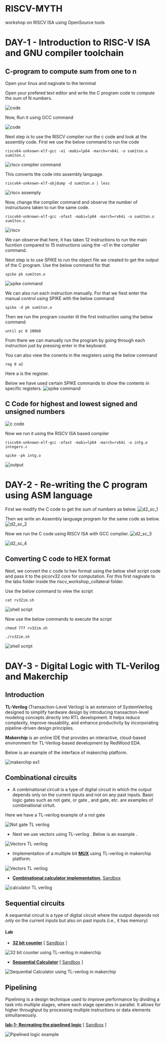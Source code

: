 # RISCV-MYTH
workshop on RISCV ISA using OpenSource tools

# DAY-1 - Introduction to RISC-V ISA and GNU compiler toolchain

## C-program to compute sum from one to n

Open your linux and nagivate to the ternimal

Open your prefered text editor and write the C program code to compute the sum of N numbers.

![code](images/d1_sc_1.png)

Now, Run it using GCC command

![code](images/d1_sc_2.png)

Next step is to use the RISCV complier run the c code and look at the assembly code.
First we use the below command to run the code

```
riscv64-unknown-elf-gcc -o1 -mabi=lp64 -march=rv64i -o sum1ton.o sum1ton.c
```
![riscv complier command](images/d1_sc_3.png)

This converts the code into assembly language.

```
riscv64-unknown-elf-objdump -d sum1ton.o | less
```
![riscv assemply](images/d1_sc_4.png)

Now, change the complier command and observe the number of instructuons taken to run the same code.

```
riscv64-unknown-elf-gcc -ofast -mabi=lp64 -march=rv64i -o sum1ton.o sum1ton.c
```

![riscv](images/d1_sc_5.png)

We can observe that here, it has taken 12 instructions to run the main fucntion compared to 15 instructions using the -o1 in the complier command.


Next step is to use SPIKE to run the object file we created to get the output of the C program. Use  the below command for that
```
spike pk sum1ton.o
```
![spike command](images/d1_sc_6.png)


We can also run each instruction manually. For that we fiest enter the manual control using SPIKE with the below command
```
spike -d pk sum1ton.o
```

Then we run the program counter til the first instruction using the below command
```
until pc 0 100b0
```

From there we can manually run the program by going through each instruction just by pressing enter in the keyboard.

You can also view the conents in the resgisters using the below command 
```
reg 0 a2
```
Here a is the register.

Below we have used certain SPIKE commands to show the contents in specific registers.
![spike command](images/d1_sc_7.png)


## C Code for highest and lowest signed and unsigned numbers

![c code](images/d1_sc_8.png)

Now we run it using the RISCV ISA based compiler

```
riscv64-unknown-elf-gcc -ofast -mabi=lp64 -march=rv64i -o intg.o integers.c
```
```
spike -pk intg.o
```
![output](images/d1_sc_9.png)


# DAY-2 - Re-writing the C program using ASM language

First we modify the C code to get the sum of numbers as below.
![d2_sc_1](images/d2_sc_1.png)

Then we write an Assembly language program for the same code as below.
![d2_sc_2](images/d2_sc_2.png)

Now we run the C code using RISCV ISA with GCC complier.
![d2_sc_3](images/d2_sc_3.png)

![d2_sc_4](images/d2_sc_4.png)


## Converting C code to HEX format

Next, we convert the c code to hex format using the below shell script code and pass it to the picorv32 core for computation.
For this first nagivate to the labs folder inside the riscv_workshop_collateral folder.

Use the below command to view the script
```
cat rv32im.sh
```

![shell script](images/d2_sc_5.png)

Now use the below commands to execute the script

```
chmod 777 rv32im.sh

./rv32im.sh
```

![shell script](images/d2_sc_6.png)


# DAY-3 - Digital Logic with TL-Verilog and Makerchip

## Introduction

**TL-Verilog** (Transaction-Level Verilog) is an extension of SystemVerilog designed to simplify hardware design by introducing transaction-level modeling concepts directly into RTL development. It helps reduce complexity, improve reusability, and enhance productivity by incorporating pipeline-driven design principles.

**Makerchip** is an online IDE that provides an interactive, cloud-based environment for TL-Verilog-based development by RedWood EDA.

Below is an example of the interface of makerchip platform.

![makerchip ex1](images/d3_sc_1.png)

## Combinational circuits

- A combinational circuit is a type of digital circuit in which the output depends only on the current inputs and not on any past inputs. Basic logic gates such as not gate, or gate , and gate, etc. are examples of combinational cirtuit.

Here we have a TL-verilog example of a not gate

![Not gate TL verilog](images/d3_sc_2.png)

- Next we use vectors using TL-verilog . Below is an example .

![Vectors TL verilog](images/d3_sc_3.png)

- Implementation of a multiple bit <ins>**MUX**</ins> using TL-verilog in makerchip platform.

![Vectors TL verilog](images/d3_sc_4.png)

- <ins>**Combinational calculator implementation.**</ins> [Sandbox](https://makerchip.com/sandbox/0zpfRhoYN/0oYhrkB#)

![calculator TL verilog](images/d3_sc_5.png)

## **Sequential circuits**

A sequential circuit is a type of digital circuit where the output depends not only on the current inputs but also on past inputs (i.e., it has memory)

#### Lab 
- <ins>**32 bit counter**</ins> [ [Sandbox](https://makerchip.com/sandbox/0n5fGhmRZ/0nZh7Qz) ]

![32 bit counter using TL-verilog in makerchip](images/d3_sc_6.png)


- <ins>**Sequential Calculator**</ins> [ [Sandbox](https://makerchip.com/sandbox/0n5fGhmRZ/0nZh7Qz) ]

![Sequential Calculator using TL-verilog in makerchip](images/d3_sc_7.png)


## **Pipelining**

Pipelining is a design technique used to improve performance by dividing a task into multiple stages, where each stage operates in parallel. It allows for higher throughput by processing multiple instructions or data elements simultaneously.

<ins>**lab-1- Recreating the pipelined logic**</ins> [ [Sandbox](https://makerchip.com/sandbox/0G6fJhk2x/0Nxh01B) ]

![Pipelined logic example](images/d3_sc_8.png)

